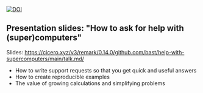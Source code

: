 [![DOI](https://zenodo.org/badge/DOI/10.5281/zenodo.8392763.svg)](https://doi.org/10.5281/zenodo.8392763)

## Presentation slides: "How to ask for help with (super)computers"

Slides: https://cicero.xyz/v3/remark/0.14.0/github.com/bast/help-with-supercomputers/main/talk.md/

- How to write support requests so that you get quick and useful answers
- How to create reproducible examples
- The value of growing calculations and simplifying problems
